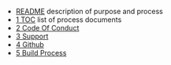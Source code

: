- [README](README.md) description of purpose and process
- [1 TOC](1_TOC.md) list of process documents
- [2 Code Of Conduct](2_Code_Of_Conduct.md)
- [3 Support](3_Support.md)
- [4 Github](4_Github.md)
- [5 Build Process](5_Build_Process.md)
